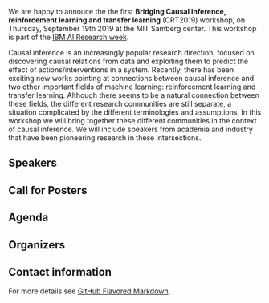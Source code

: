 We are happy to annouce the the first **Bridging Causal inference, reinforcement learning and transfer learning** (CRT2019) workshop, on Thursday, September 19th 2019 at the MIT Samberg center. This workshop is part of the [IBM AI Research week](https://ibm.biz/ai-research-week). 

Causal inference is an increasingly popular research direction, focused on discovering causal relations from data and exploiting them to predict the effect of actions/interventions in a system. Recently, there has been exciting new works pointing at connections between causal inference and two other important fields of machine learning: reinforcement learning and transfer learning. Although there seems to be a natural connection between these fields, the different research communities are still separate, a situation complicated by the different terminologies and assumptions. In this workshop we will bring together these different communities in the context of causal inference. We will include speakers from academia and industry that have been pioneering research in these intersections. 

## Speakers

## Call for Posters

## Agenda

## Organizers

## Contact information


For more details see [GitHub Flavored Markdown](https://guides.github.com/features/mastering-markdown/).


